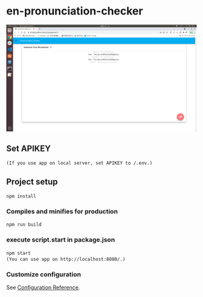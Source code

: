# en-pronunciation-checker
![Test Image 1](/sample.png)

## Set APIKEY
```
(If you use app on local server, set APIKEY to /.env.)
```

## Project setup
```
npm install
```

### Compiles and minifies for production
```
npm run build
```

### execute script.start in package.json
```
npm start
(You can use app on http://localhost:8080/.)
```

### Customize configuration
See [Configuration Reference](https://cli.vuejs.org/config/).
